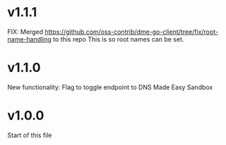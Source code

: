 # v1.1.1
FIX: Merged https://github.com/oss-contrib/dme-go-client/tree/fix/root-name-handling to this repo
   This is so root names can be set. 

# v1.1.0
New functionality: Flag to toggle endpoint to DNS Made Easy Sandbox
# v1.0.0
Start of this file
